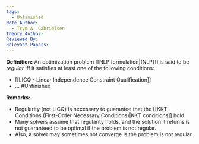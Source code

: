 ```yaml
---
tags:
  - Unfinished
Note Author:
  - Trym A. Gabrielsen
Theory Author: 
Reviewed By: 
Relevant Papers:
---
```

**Definition:**
An optimization problem [[NLP formulation|(NLP)]] is said to be *regular* iff it satisfies at least one of the following conditions:
- [[LICQ - Linear Independence Constraint Qualification]]
- ... #Unfinished 




**Remarks:**
- Regularity (not LICQ) is necessary to guarantee that the [[KKT Conditions (First-Order Necessary Conditions)|KKT conditions]] hold
- Many solvers assume that regularity holds, and the solution it returns is not guaranteed to be optimal if the problem is not regular.
- Also, a solver may sometimes not converge is the problem is not regular.
